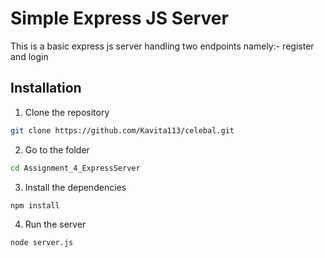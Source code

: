 # Simple Express JS Server #
This is a basic express js server handling two endpoints namely:- register and login

## Installation ##
1. Clone the repository
```bash 
git clone https://github.com/Kavita113/celebal.git
```
2. Go to the folder
```bash
cd Assignment_4_ExpressServer
```
3. Install the dependencies
```bash
npm install
```
4. Run the server
```bash
node server.js
```
 
